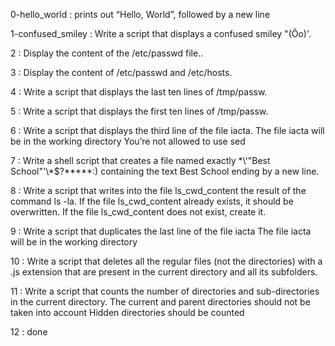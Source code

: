 0-hello_world :  prints out “Hello, World”, followed by a new line

1-confused_smiley : Write a script that displays a confused smiley "(Ôo)'.

2 : Display the content of the /etc/passwd file..

3 : Display the content of /etc/passwd and /etc/hosts.

4 : Write a script that displays the last ten lines of /tmp/passw.

5 : Write a script that displays the first ten lines of /tmp/passw.

6 : Write a script that displays the third line of the file iacta.
The file iacta will be in the working directory
You’re not allowed to use sed

7 : Write a shell script that creates a file named exactly \*\\'"Best School"\'\\*$\?\*\*\*\*\*:) containing the text Best School ending by a new line.

8 : Write a script that writes into the file ls_cwd_content the result of the command ls -la. If the file ls_cwd_content already exists, it should be overwritten. If the file ls_cwd_content does not exist, create it.

9 : Write a script that duplicates the last line of the file iacta
The file iacta will be in the working directory

10 : Write a script that deletes all the regular files (not the directories) with a .js extension that are present in the current directory and all its subfolders.

11 : Write a script that counts the number of directories and sub-directories in the current directory.
The current and parent directories should not be taken into account
Hidden directories should be counted

12 : done